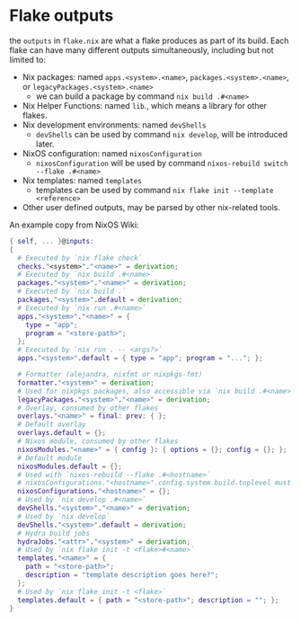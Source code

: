 # Flake outputs

the `outputs` in `flake.nix` are what a flake produces as part of its build. Each flake can have many different outputs simultaneously, including but not limited to:

- Nix packages: named `apps.<system>.<name>`, `packages.<system>.<name>`, or `legacyPackages.<system>.<name>`
  - we can build a package by command `nix build .#<name>`
- Nix Helper Functions: named `lib`., which means a library for other flakes.
- Nix development environments: named `devShells`
  - `devShells` can be used by command `nix develop`, will be introduced later.
- NixOS configuration: named `nixosConfiguration`
  - `nixosConfiguration` will be used by command `nixos-rebuild switch --flake .#<name>`
- Nix templates: named `templates`
  - templates can be used by command `nix flake init --template <reference>`
- Other user defined outputs, may be parsed by other nix-related tools.

An example copy from NixOS Wiki:

```nix
{ self, ... }@inputs:
{
  # Executed by `nix flake check`
  checks."<system>"."<name>" = derivation;
  # Executed by `nix build .#<name>`
  packages."<system>"."<name>" = derivation;
  # Executed by `nix build .`
  packages."<system>".default = derivation;
  # Executed by `nix run .#<name>`
  apps."<system>"."<name>" = {
    type = "app";
    program = "<store-path>";
  };
  # Executed by `nix run . -- <args?>`
  apps."<system>".default = { type = "app"; program = "..."; };

  # Formatter (alejandra, nixfmt or nixpkgs-fmt)
  formatter."<system>" = derivation;
  # Used for nixpkgs packages, also accessible via `nix build .#<name>`
  legacyPackages."<system>"."<name>" = derivation;
  # Overlay, consumed by other flakes
  overlays."<name>" = final: prev: { };
  # Default overlay
  overlays.default = {};
  # Nixos module, consumed by other flakes
  nixosModules."<name>" = { config }: { options = {}; config = {}; };
  # Default module
  nixosModules.default = {};
  # Used with `nixos-rebuild --flake .#<hostname>`
  # nixosConfigurations."<hostname>".config.system.build.toplevel must be a derivation
  nixosConfigurations."<hostname>" = {};
  # Used by `nix develop .#<name>`
  devShells."<system>"."<name>" = derivation;
  # Used by `nix develop`
  devShells."<system>".default = derivation;
  # Hydra build jobs
  hydraJobs."<attr>"."<system>" = derivation;
  # Used by `nix flake init -t <flake>#<name>`
  templates."<name>" = {
    path = "<store-path>";
    description = "template description goes here?";
  };
  # Used by `nix flake init -t <flake>`
  templates.default = { path = "<store-path>"; description = ""; };
}
```
